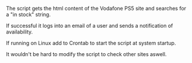 The script gets the html content of the Vodafone PS5 site and searches for a "in stock" string.

If successful it logs into an email of a user and sends a notification of availability.

If running on Linux add to Crontab to start the script at system startup.

It wouldn't be hard to modify the script to check other sites aswell. 
